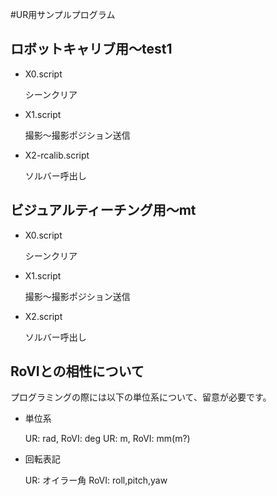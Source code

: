 #UR用サンプルプログラム

## ロボットキャリブ用〜test1
- X0.script

	シーンクリア

- X1.script

	撮影〜撮影ポジション送信

- X2-rcalib.script

	ソルバー呼出し


## ビジュアルティーチング用〜mt
- X0.script

	シーンクリア

- X1.script

	撮影〜撮影ポジション送信

- X2.script

	ソルバー呼出し
	
## RoVIとの相性について
プログラミングの際には以下の単位系について、留意が必要です。

- 単位系

	UR: rad, RoVI: deg
	UR: m, RoVI: mm(m?)

- 回転表記

	UR: オイラー角
	RoVI: roll,pitch,yaw
